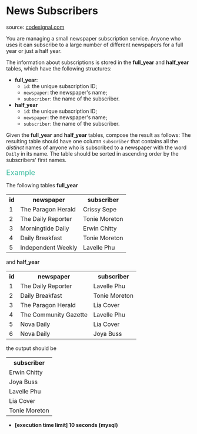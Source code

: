 <h1>News Subscribers</h1>
<p>source: <a href="https://www.codesignal.com/">codesignal.com</a>
<div><p>You are managing a small newspaper subscription service. Anyone who uses it can subscribe to a large number of different newspapers for a full year or just a half year.</p>
<p>The information about subscriptions is stored in the <strong>full_year</strong> and <strong>half_year</strong> tables, which have the following structures:</p>
<ul>
<li><strong>full_year</strong>:
<ul>
<li><code>id</code>: the unique subscription ID;</li>
<li><code>newspaper</code>: the newspaper's name;</li>
<li><code>subscriber</code>: the name of the subscriber.</li>
</ul>
</li>
<li><strong>half_year</strong>
<ul>
<li><code>id</code>: the unique subscription ID;</li>
<li><code>newspaper</code>: the newspaper's name;</li>
<li><code>subscriber</code>: the name of the subscriber.</li>
</ul>
</li>
</ul>
<p>Given the <strong>full_year</strong> and <strong>half_year</strong> tables, compose the result as follows: The resulting table should have one column <code>subscriber</code> that contains all the <em>distinct</em> names of anyone who is subscribed to a newspaper with the word <code>Daily</code> in its name. The table should be sorted in ascending order by the subscribers' first names.</p>
<p><span style="color:#44BFA3;font-size:1.4em">Example</span></p>
<p>The following tables <strong>full_year</strong></p>
<table>
<tbody><tr>
<th>id</th>
<th>newspaper</th>
<th>subscriber</th>
</tr>
<tr>
  <td>1</td>
  <td>The Paragon Herald</td>
  <td>Crissy Sepe</td>
</tr>
<tr>
  <td>2</td>
  <td>The Daily Reporter</td>
  <td>Tonie Moreton</td>
</tr>
<tr>
  <td>3</td>
  <td>Morningtide Daily</td>
  <td>Erwin Chitty</td>
</tr>
<tr>
  <td>4</td>
  <td>Daily Breakfast</td>
  <td>Tonie Moreton</td>
</tr>
<tr>
  <td>5</td>
  <td>Independent Weekly</td>
  <td>Lavelle Phu</td>
</tr>
</tbody></table>
<p>and <strong>half_year</strong></p>
<table>
<tbody><tr>
<th>id</th>
<th>newspaper</th>
<th>subscriber</th>
</tr>
<tr>
  <td>1</td>
  <td>The Daily Reporter</td>
  <td>Lavelle Phu</td>
</tr>
<tr>
  <td>2</td>
  <td>Daily Breakfast</td>
  <td>Tonie Moreton</td>
</tr>
<tr>
  <td>3</td>
  <td>The Paragon Herald</td>
  <td>Lia Cover</td>
</tr>
<tr>
  <td>4</td>
  <td>The Community Gazette</td>
  <td>Lavelle Phu</td>
</tr>
<tr>
  <td>5</td>
  <td>Nova Daily</td>
  <td>Lia Cover</td>
</tr>
<tr>
  <td>6</td>
  <td>Nova Daily</td>
  <td>Joya Buss</td>
</tr>
</tbody></table>
<p>the output should be</p>
<table>
<tbody><tr>
<th>subscriber</th>
</tr>
<tr>
  <td>Erwin Chitty</td>
</tr>
<tr>
  <td>Joya Buss</td>
</tr>
<tr>
  <td>Lavelle Phu</td>
</tr>
<tr>
  <td>Lia Cover</td>
</tr>
<tr>
  <td>Tonie Moreton</td>
</tr>
</tbody></table>
<ul>
<li><strong>[execution time limit] 10 seconds (mysql)</strong></li>
</ul>
</div>
